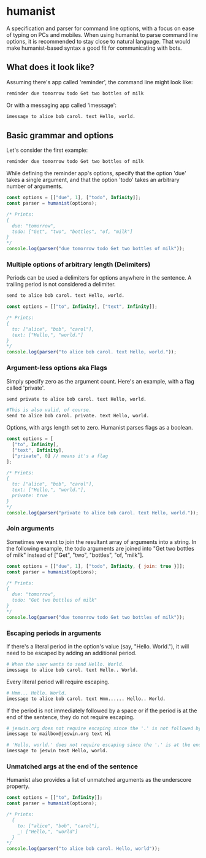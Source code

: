 # humanist

A specification and parser for command line options, with a focus on ease of typing on PCs and mobiles. When using humanist to parse command line options, it is recommended to stay close to natural language. That would make humanist-based syntax a good fit for communicating with bots.

## What does it look like?

Assuming there's app called 'reminder', the command line might look like:

```bash
reminder due tomorrow todo Get two bottles of milk
```

Or with a messaging app called 'imessage':

```bash
imessage to alice bob carol. text Hello, world.
```

## Basic grammar and options

Let's consider the first example:

```bash
reminder due tomorrow todo Get two bottles of milk
```

While defining the reminder app's options, specify that the option 'due' takes a single argument, and that the option 'todo' takes an arbitrary number of arguments.

```javascript
const options = [["due", 1], ["todo", Infinity]];
const parser = humanist(options);

/* Prints:
{
  due: "tomorrow",
  todo: ["Get", "two", "bottles", "of, "milk"]
}
*/
console.log(parser("due tomorrow todo Get two bottles of milk"));
```

### Multiple options of arbitrary length (Delimiters)

Periods can be used a delimiters for options anywhere in the sentence. A trailing period is not considered a delimiter.

```bash
send to alice bob carol. text Hello, world.
```

```javascript
const options = [["to", Infinity], ["text", Infinity]];

/* Prints:
{
  to: ["alice", "bob", "carol"],
  text: ["Hello,", "world."]
}
*/
console.log(parser("to alice bob carol. text Hello, world."));
```

### Argument-less options aka Flags

Simply specify zero as the argument count. Here's an example, with a flag called 'private'.

```bash
send private to alice bob carol. text Hello, world.

#This is also valid, of course.
send to alice bob carol. private. text Hello, world.
```

Options, with args length set to zero. Humanist parses flags as a boolean.

```javascript
const options = [
  ["to", Infinity],
  ["text", Infinity],
  ["private", 0] // means it's a flag
];

/* Prints:
{
  to: ["alice", "bob", "carol"],
  text: ["Hello,", "world."],
  private: true
}
*/
console.log(parser("private to alice bob carol. text Hello, world."));
```

### Join arguments

Sometimes we want to join the resultant array of arguments into a string. In the following example, the todo arguments are joined into "Get two bottles of milk" instead of ["Get", "two", "bottles", "of, "milk"].

```javascript
const options = [["due", 1], ["todo", Infinity, { join: true }]];
const parser = humanist(options);

/* Prints:
{
  due: "tomorrow",
  todo: "Get two bottles of milk"
}
*/
console.log(parser("due tomorrow todo Get two bottles of milk"));
```

### Escaping periods in arguments

If there's a literal period in the option's value (say, "Hello. World."), it will need to be escaped by adding an additional period.

```bash
# When the user wants to send Hello. World.
imessage to alice bob carol. text Hello.. World.
```

Every literal period will require escaping.

```bash
# Hmm... Hello. World.
imessage to alice bob carol. text Hmm...... Hello.. World.
```

If the period is not immediately followed by a space or if the period is at the end of the sentence, they do not require escaping.

```bash
# jeswin.org does not require escaping since the '.' is not followed by a space
imessage to mailbox@jeswin.org text Hi

# 'Hello, world.' does not require escaping since the '.' is at the end.
imessage to jeswin text Hello, world.
```

### Unmatched args at the end of the sentence

Humanist also provides a list of unmatched arguments as the underscore property.

```javascript
const options = [["to", Infinity]];
const parser = humanist(options);

/* Prints:
  {
    to: ["alice", "bob", "carol"],
    _: ["Hello,", "world"]
  }
*/
console.log(parser("to alice bob carol. Hello, world"));
```
